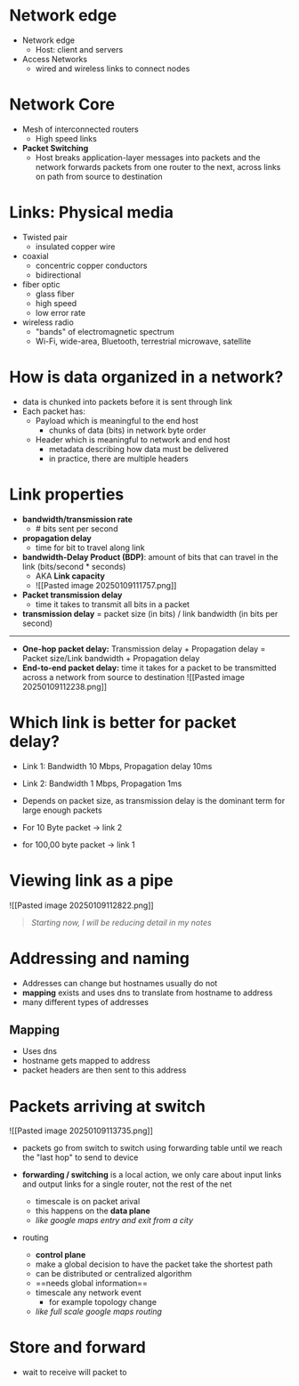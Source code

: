 # Network edge
- Network edge
	- Host: client and servers
- Access Networks
	- wired and wireless links to connect nodes
# Network Core
- Mesh of interconnected routers
	- High speed links
- **Packet Switching**
	- Host breaks application-layer messages into packets and the network forwards packets from one router to the next, across links on path from source to destination
# Links: Physical media
- Twisted pair
	- insulated copper wire
- coaxial
	- concentric copper conductors
	- bidirectional
- fiber optic
	- glass fiber
	- high speed
	- low error rate
- wireless radio
	- "bands" of electromagnetic spectrum
	- Wi-Fi, wide-area, Bluetooth, terrestrial microwave, satellite
# How is data organized in a network?
- data is chunked into packets before it is sent through link
- Each packet has:
	- Payload which is meaningful to the end host
		- chunks of data (bits) in network byte order
	- Header which is meaningful to network and end host
		-  metadata describing how data must be delivered
		-  in practice, there are multiple headers
# Link properties
- **bandwidth/transmission rate**
	- \# bits sent per second
- **propagation delay**
	- time for bit to travel along link
- **bandwidth-Delay Product (BDP)**: amount of bits that can travel in the link (bits/second * seconds)
	- AKA **Link capacity**
	- ![[Pasted image 20250109111757.png]]
- **Packet transmission delay**
	- time it takes to transmit all bits in a packet
- **transmission delay** = packet size (in bits) / link bandwidth (in bits per second)
---
- **One-hop packet delay:** Transmission delay + Propagation delay = Packet size/Link bandwidth + Propagation delay
- **End-to-end packet delay:** time it takes for a packet to be transmitted across a network from source to destination
![[Pasted image 20250109112238.png]]
# Which link is better for packet delay?
- Link 1: Bandwidth 10 Mbps, Propagation delay 10ms
- Link 2: Bandwidth 1 Mbps, Propagation 1ms

- Depends on packet size, as transmission delay is the dominant term for large enough packets
- For 10 Byte packet -> link 2
- for 100,00 byte packet -> link 1
# Viewing link as a pipe
![[Pasted image 20250109112822.png]]
> *Starting now, I will be reducing detail in my notes*
# Addressing and naming
- Addresses can change but hostnames usually do not
- **mapping** exists and uses dns to translate from hostname to address
- many different types of addresses
## Mapping
- Uses dns
- hostname gets mapped to address
- packet headers are then sent to this address
# Packets arriving at switch
![[Pasted image 20250109113735.png]]
- packets go from switch to switch using forwarding table until we reach the "last hop" to send to device

- **forwarding / switching** is a local action, we only care about input links and output links for a single router, not the rest of the net
	- timescale is on packet arival
	- this happens on the **data plane** 
	- *like google maps entry and exit from a city* 
- routing
	- **control plane**
	- make a global decision to have the packet take the shortest path
	- can be distributed or centralized algorithm
	- ==needs global information==
	- timescale any network event
		- for example topology change
	- *like full scale google maps routing*
# Store and forward
- wait to receive will packet to